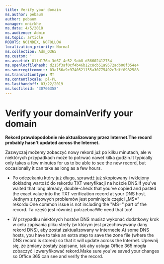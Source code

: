 ```yaml
---
title: Verify your domain
ms.author: pebaum
author: pebaum
manager: mnirkhe
ms.date: 4/5/2018
ms.audience: Admin
ms.topic: article
ROBOTS: NOINDEX, NOFOLLOW
localization_priority: Normal
ms.collection: Adm_O365
ms.custom: ''
ms.assetid: 81fd176b-3d67-4e52-9ab8-d36602412734
ms.openlocfilehash: d215f3af0cf4b46b12c8cb51a9572adb00f354e4
ms.sourcegitcommit: 03a156a9c9740521155a30775492c7dff0982588
ms.translationtype: MT
ms.contentlocale: pl-PL
ms.lasthandoff: 03/22/2019
ms.locfileid: "30766358"
---
```

# <a name="verify-your-domain"></a><span data-ttu-id="942b4-102">Verify your domain</span><span class="sxs-lookup"><span data-stu-id="942b4-102">Verify your domain</span></span>

 <span data-ttu-id="942b4-103">**Rekord prawdopodobnie nie aktualizowany przez Internet.**</span><span class="sxs-lookup"><span data-stu-id="942b4-103">**The record probably hasn't updated across the Internet.**</span></span>
  
<span data-ttu-id="942b4-104">Zazwyczaj możemy zobaczyć nowy rekord już po kilku minutach, ale w niektórych przypadkach może to potrwać nawet kilka godzin.</span><span class="sxs-lookup"><span data-stu-id="942b4-104">It typically only takes a few minutes for us to be able to see the new record, but occasionally it can take as long as a few hours.</span></span> 
  
- <span data-ttu-id="942b4-105">Po odczekaniu który już długo, sprawdź już skopiowany i wklejony dokładną wartość do rekordu TXT weryfikacji na hoście DNS.</span><span class="sxs-lookup"><span data-stu-id="942b4-105">If you've waited that long already, double-check that you've copied and pasted the exact value into the TXT verification record at your DNS host.</span></span> <span data-ttu-id="942b4-106">Jednym z typowych problemów jest pominięcie części „MS=" rekordu.</span><span class="sxs-lookup"><span data-stu-id="942b4-106">One common issue is not including the "MS=" part of the record.</span></span> <span data-ttu-id="942b4-107">Ta część jest również potrzebna!</span><span class="sxs-lookup"><span data-stu-id="942b4-107">We need that too!</span></span>
    
- <span data-ttu-id="942b4-108">W przypadku niektórych hostów DNS musisz wykonać dodatkowy krok w celu zapisania pliku strefy (w którym jest przechowywany dany rekord DNS), aby został zaktualizowany w Internecie.</span><span class="sxs-lookup"><span data-stu-id="942b4-108">At some DNS hosts, you have to take an extra step to save the zone file (where the DNS record is stored) so that it will update across the Internet.</span></span> <span data-ttu-id="942b4-109">Upewnij się, że zmiany zostały zapisane, tak aby usługa Office 365 mogła zobaczyć i zweryfikować rekord.</span><span class="sxs-lookup"><span data-stu-id="942b4-109">Make sure you've saved your changes so Office 365 can see and verify the record.</span></span>
    


